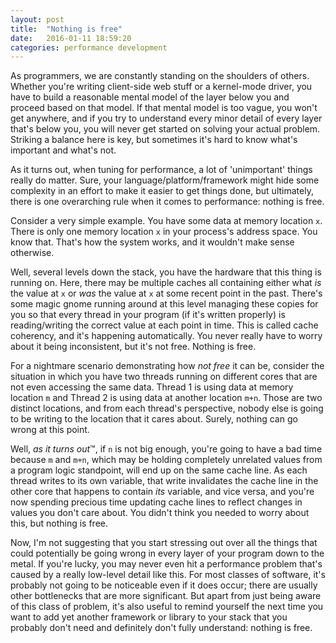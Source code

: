 ```yaml
---
layout: post
title:  "Nothing is free"
date:   2016-01-11 18:59:20
categories: performance development
---
```


As programmers, we are constantly standing on the shoulders of others. Whether you're writing client-side web stuff or a kernel-mode driver, you have to build a reasonable mental model of the layer below you and proceed based on that model. If that mental model is too vague, you won't get anywhere, and if you try to understand every minor detail of every layer that's below you, you will never get started on solving your actual problem. Striking a balance here is key, but sometimes it's hard to know what's important and what's not.

As it turns out, when tuning for performance, a lot of 'unimportant' things really do matter. Sure, your language/platform/framework might hide some complexity in an effort to make it easier to get things done, but ultimately, there is one overarching rule when it comes to performance: nothing is free.

Consider a very simple example. You have some data at memory location `x`. There is only one memory location `x` in your process's address space. You know that. That's how the system works, and it wouldn't make sense otherwise.

Well, several levels down the stack, you have the hardware that this thing is running on. Here, there may be multiple caches all containing either what _is_ the value at `x` or _was_ the value at `x` at some recent point in the past. There's some magic gnome running around at this level managing these copies for you so that every thread in your program (if it's written properly) is reading/writing the correct value at each point in time. This is called cache coherency, and it's happening automatically. You never really have to worry about it being inconsistent, but it's not free. Nothing is free.

For a nightmare scenario demonstrating how _not free_ it can be, consider the situation in which you have two threads running on different cores that are not even accessing the same data. Thread 1 is using data at memory location `m` and Thread 2 is using data at another location `m+n`. Those are two distinct locations, and from each thread's perspective, nobody else is going to be writing to the location that it cares about. Surely, nothing can go wrong at this point.

Well, _as it turns out_&trade;,  if `n` is not big enough, you're going to have a bad time because `m` and `m+n`, which may be holding completely unrelated values from a program logic standpoint, will end up on the same cache line. As each thread writes to its own variable, that write invalidates the cache line in the other core that happens to contain _its_ variable, and vice versa, and you're now spending precious time updating cache lines to reflect changes in values you don't care about. You didn't think you needed to worry about this, but nothing is free.

Now, I'm not suggesting that you start stressing out over all the things that could potentially be going wrong in every layer of your program down to the metal. If you're lucky, you may never even hit a performance problem that's caused by a really low-level detail like this. For most classes of software, it's probably not going to be noticeable even if it does occur; there are usually other bottlenecks that are more significant. But apart from just being aware of this class of problem, it's also useful to remind yourself the next time you want to add yet another framework or library to your stack that you probably don't need and definitely don't fully understand: nothing is free.